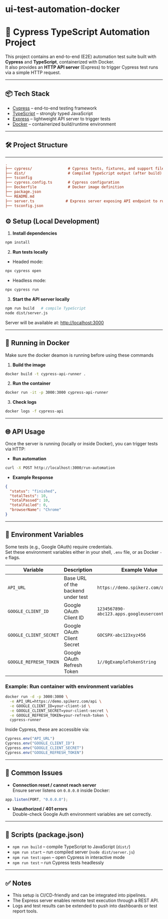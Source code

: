 # ui-test-automation-docker

# 🚀 Cypress TypeScript Automation Project

This project contains an end-to-end (E2E) automation test suite built with **Cypress** and **TypeScript**, containerized with Docker.  
It also provides an **HTTP API server** (Express) to trigger Cypress test runs via a simple HTTP request.

---

## 📦 Tech Stack

- [Cypress](https://www.cypress.io/) – end-to-end testing framework
- [TypeScript](https://www.typescriptlang.org/) – strongly typed JavaScript
- [Express](https://expressjs.com/) – lightweight API server to trigger tests
- [Docker](https://www.docker.com/) – containerized build/runtime environment

---

## 🛠 Project Structure

---

```ini
.
├── cypress/                # Cypress tests, fixtures, and support files
├── dist/                   # Compiled TypeScript output (after build)
├── tsconfig
├── cypress.config.ts       # Cypress configuration
├── Dockerfile              # Docker image definition
├── package.json
└── README.md
├── server.ts              # Express server exposing API endpoint to run Cypress
├── tsconfig.json
```

## ⚙️ Setup (Local Development)

1. **Install dependencies**

```sh
npm install
```

2. **Run tests locally**

- Headed mode:

```sh
npx cypress open
```

- Headless mode:

```sh
npx cypress run
```

3. **Start the API server locally**

```sh
npm run build   # compile TypeScript
node dist/server.js
```

Server will be available at: [http://localhost:3000](http://localhost:3000)

---

## 🐳 Running in Docker

Make sure the docker deamon is running before using these commands

1. **Build the image**

```sh
docker build -t cypress-api-runner .
```

2. **Run the container**

```sh
docker run -it -p 3000:3000 cypress-api-runner
```

3. **Check logs**

```sh
docker logs -f cypress-api
```

---

## 🌐 API Usage

Once the server is running (locally or inside Docker), you can trigger tests via HTTP:

- **Run automation**

```sh
curl -X POST http://localhost:3000/run-automation
```

- **Example Response**

```json
{
  "status": "finished",
  "totalTests": 10,
  "totalPassed": 10,
  "totalFailed": 0,
  "browserName": "Chrome"
}
```

---

## 🔑 Environment Variables

Some tests (e.g., Google OAuth) require credentials.  
Set these environment variables either in your shell, `.env` file, or as Docker `-e` flags.

| Variable               | Description                                | Example Value                           |
|------------------------|--------------------------------------------|-----------------------------------------|
| `API_URL`             | Base URL of the backend under test         | `https://demo.spikerz.com/api`          |
| `GOOGLE_CLIENT_ID`    | Google OAuth Client ID                     | `1234567890-abc123.apps.googleusercontent.com` |
| `GOOGLE_CLIENT_SECRET`| Google OAuth Client Secret                 | `GOCSPX-abc123xyz456`                   |
| `GOOGLE_REFRESH_TOKEN`| Google OAuth Refresh Token                 | `1//0gExampleTokenString`               |

### Example: Run container with environment variables

```sh
docker run -d -p 3000:3000 \
  -e API_URL=https://demo.spikerz.com/api \
  -e GOOGLE_CLIENT_ID=your-client-id \
  -e GOOGLE_CLIENT_SECRET=your-client-secret \
  -e GOOGLE_REFRESH_TOKEN=your-refresh-token \
  cypress-runner
```

Inside Cypress, these are accessible via:

```ts
Cypress.env("API_URL")
Cypress.env("GOOGLE_CLIENT_ID")
Cypress.env("GOOGLE_CLIENT_SECRET")
Cypress.env("GOOGLE_REFRESH_TOKEN")
```

---

## 🧰 Common Issues

- **Connection reset / cannot reach server**  
   Ensure server listens on `0.0.0.0` inside Docker:

```ts
app.listen(PORT, "0.0.0.0");
```

- **Unauthorized / 401 errors**  
   Double-check Google Auth environment variables are set correctly.

---

## 📖 Scripts (package.json)

- `npm run build` – compile TypeScript to JavaScript (`dist/`)
- `npm run start` – run compiled server (`node dist/server.js`)
- `npm run test:open` – open Cypress in interactive mode
- `npm run test` – run Cypress tests headlessly

---

## ✅ Notes

- This setup is CI/CD-friendly and can be integrated into pipelines.
- The Express server enables remote test execution through a REST API.
- Logs and test results can be extended to push into dashboards or test report tools.
